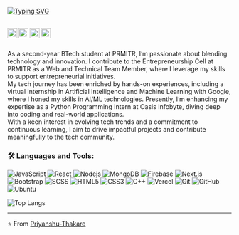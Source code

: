 [![Typing SVG](https://readme-typing-svg.herokuapp.com?font=Fira+Code&size=30&duration=2000&pause=2000&vCenter=true&width=435&lines=Hello+There!;I'm+Priyanshu+Thakare;AI+and+Machine+Learning+Engineer)](https://git.io/typing-svg)

<br/>

<a href="https://www.linkedin.com/in/priyanshu-thakare-61621b253/">
  <img align="left" alt="Priyanshu's Linkedin" width="22px" src="https://img.icons8.com/?size=100&id=IXUU4h36YfmO&format=png&color=000000" />
</a>

<a href="https://t.me/PriyanshuThakare">
  <img align="left" alt="Priyanshu's Telegram" width="22px" src="https://img.icons8.com/?size=100&id=114954&format=png&color=000000" />
</a>

<a href="https://x.com/PriyanshuT19859">
  <img align="left" alt="Priyanshu Thakare | Twitter" width="22px" src="https://img.icons8.com/?size=100&id=bG29Ckcdp6YP&format=png&color=000000" />
</a>

<a href="mailto:priyanshuthakare14@gmail.com">
  <img align="left" alt="Priyanshu's Email" width="22px" src="https://img.icons8.com/?size=100&id=l8GURTKU12XE&format=png&color=000000" />
</a>


<br />
<br/>

<p>
As a second-year BTech student at PRMITR, I’m passionate about blending technology and innovation. I contribute to the Entrepreneurship Cell at PRMITR as a Web and Technical Team Member, where I leverage my skills to support entrepreneurial initiatives.
<br/>
My tech journey has been enriched by hands-on experiences, including a virtual internship in Artificial Intelligence and Machine Learning with Google, where I honed my skills in AI/ML technologies. Presently, I’m enhancing my expertise as a Python Programming Intern at Oasis Infobyte, diving deep into coding and real-world applications.
<br/>
With a keen interest in evolving tech trends and a commitment to continuous learning, I aim to drive impactful projects and contribute meaningfully to the tech community.
</p>

### 🛠️ Languages and Tools:

![JavaScript](https://img.shields.io/badge/-JavaScript-black?style=flat-square&logo=javascript)
![React](https://img.shields.io/badge/-React-black?style=flat-square&logo=react)
![Nodejs](https://img.shields.io/badge/-Nodejs-black?style=flat-square&logo=Node.js)
![MongoDB](https://img.shields.io/badge/-MongoDB-black?style=flat-square&logo=mongodb)
![Firebase](https://img.shields.io/badge/-Firebase-black?style=flat-square&logo=Firebase)
![Next.js](https://img.shields.io/badge/-Next-black?style=flat-square&logo=Next.js)
![Bootstrap](https://img.shields.io/badge/-Bootstrap-black?style=flat-square&logo=bootstrap)
![SCSS](https://img.shields.io/badge/-SCSS-black?style=flat-square&logo=SASS)
![HTML5](https://img.shields.io/badge/-HTML5-black?style=flat-square&logo=html5&logoColor=white)
![CSS3](https://img.shields.io/badge/-CSS3-black?style=flat-square&logo=css3)
![C++](https://img.shields.io/badge/-C-black?style=flat-square&logo=c)
![Vercel](https://img.shields.io/badge/-Vercel-black?style=flat-square&logo=vercel)
![Git](https://img.shields.io/badge/-Git-black?style=flat-square&logo=git)
![GitHub](https://img.shields.io/badge/-GitHub-black?style=flat-square&logo=github)
![Ubuntu](https://img.shields.io/badge/-Ubuntu-black?style=flat-square&logo=ubuntu)

![Top Langs](https://github-readme-stats-tr5i-git-master-priyanshuthakares-projects.vercel.app/api/top-langs/?username=priyanshuthakare&layout=compact&theme=dark&hide_border=true)
<hr/>


⭐️ From [Priyanshu-Thakare](https://github.com/AnshulThakare)
